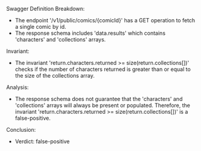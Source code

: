Swagger Definition Breakdown:
- The endpoint '/v1/public/comics/{comicId}' has a GET operation to fetch a single comic by id.
- The response schema includes 'data.results' which contains 'characters' and 'collections' arrays.

Invariant:
- The invariant 'return.characters.returned >= size(return.collections[])' checks if the number of characters returned is greater than or equal to the size of the collections array.

Analysis:
- The response schema does not guarantee that the 'characters' and 'collections' arrays will always be present or populated. Therefore, the invariant 'return.characters.returned >= size(return.collections[])' is a false-positive.

Conclusion:
- Verdict: false-positive
